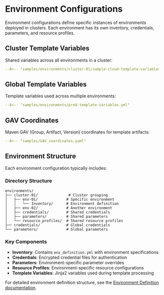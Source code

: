 # Environment Configurations

Environment configurations define specific instances of environments deployed in clusters. Each environment has its own inventory, credentials, parameters, and resource profiles.

## Cluster Template Variables

Shared variables across all environments in a cluster:

```yaml title="sample-cloud-template-variables.yml"
--8<-- "samples/environments/cluster-01/sample-cloud-template-variables.yml"
```

## Global Template Variables

Template variables used across multiple environments:

```yaml title="prod-template-variables.yml"
--8<-- "samples/environments/prod-template-variables.yml"
```

## GAV Coordinates

Maven GAV (Group, Artifact, Version) coordinates for template artifacts:

```yaml title="GAV_coordinates.yaml"
--8<-- "samples/GAV_coordinates.yaml"
```

## Environment Structure

Each environment configuration typically includes:

### Directory Structure
```
environments/
├── cluster-01/              # Cluster grouping
│   ├── env-01/             # Specific environment
│   │   └── Inventory/      # Environment definition
│   ├── env-02/             # Another environment
│   ├── credentials/        # Shared credentials
│   ├── parameters/         # Shared parameters
│   └── resource_profiles/  # Shared resource profiles
├── credentials/            # Global credentials
└── parameters/             # Global parameters
```

### Key Components

- **Inventory**: Contains `env_definition.yml` with environment specifications
- **Credentials**: Encrypted credential files for authentication
- **Parameters**: Environment-specific parameter overrides
- **Resource Profiles**: Environment-specific resource configurations
- **Template Variables**: Jinja2 variables used during template processing

For detailed environment definition structure, see the [Environment Definition documentation](../env_definition.md). 
